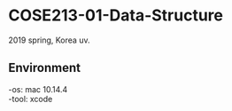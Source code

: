# COSE213-01-Data-Structure
2019 spring, Korea uv.

Environment
---------
-os: mac 10.14.4<br>
-tool: xcode
